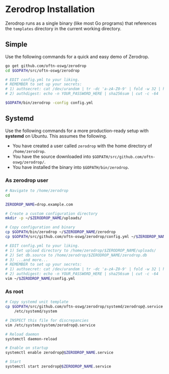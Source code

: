 # Zerodrop Installation

Zerodrop runs as a single binary (like most Go programs) that references the
`templates` directory in the current working directory.

## Simple

Use the following commands for a quick and easy demo of Zerodrop.

```sh
go get github.com/oftn-oswg/zerodrop
cd $GOPATH/src/oftn-oswg/zerodrop

# EDIT config.yml to your liking.
# REMEMBER to set up your secrets:
# 1) authsecret: cat /dev/urandom | tr -dc 'a-zA-Z0-9' | fold -w 32 | head -n 1
# 2) authdigest: echo -n YOUR_PASSWORD_HERE | sha256sum | cut -c -64

$GOPATH/bin/zerodrop -config config.yml
```

## Systemd

Use the following commands for a more production-ready setup with **systemd** on
Ubuntu. This assumes the following.
- You have created a user called `zerodrop` with the home directory of `/home/zerodrop`.
- You have the source downloaded into `$GOPATH/src/github.com/oftn-oswg/zerodrop/`.
- You have installed the binary into `$GOPATH/bin/zerodrop`.

### As zerodrop user

```sh
# Navigate to /home/zerodrop
cd

ZERODROP_NAME=drop.example.com

# Create a custom configuration directory
mkdir -p ~/$ZERODROP_NAME/uploads/

# Copy configuration and binary
cp $GOPATH/bin/zerodrop ~/$ZERODROP_NAME/zerodrop
cp $GOPATH/src/github.com/oftn-oswg/zerodrop/config.yml ~/$ZERODROP_NAME/config.yml

# EDIT config.yml to your liking.
# 1) Set upload directory to /home/zerodrop/$ZERODROP_NAME/uploads/
# 2) Set db.source to /home/zerodrop/$ZERODROP_NAME/zerodrop.db
# 3) ...and more...
# REMEMBER to set up your secrets:
# 1) authsecret: cat /dev/urandom | tr -dc 'a-zA-Z0-9' | fold -w 32 | head -n 1
# 2) authdigest: echo -n YOUR_PASSWORD_HERE | sha256sum | cut -c -64
vim ~/$ZERODROP_NAME/config.yml
```

### As root

```sh
# Copy systemd unit template
cp $GOPATH/src/github.com/oftn-oswg/zerodrop/systemd/zerodrop@.service \
    /etc/systemd/system

# INSPECT this file for discrepancies
vim /etc/system/system/zerodrop@.service

# Reload daemon
systemctl daemon-reload

# Enable on startup
systemctl enable zerodrop@$ZERODROP_NAME.service

# Start
systemctl start zerodrop@$ZERODROP_NAME.service
```
